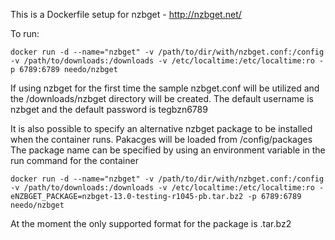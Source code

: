 This is a Dockerfile setup for nzbget - http://nzbget.net/

To run:

```
docker run -d --name="nzbget" -v /path/to/dir/with/nzbget.conf:/config -v /path/to/downloads:/downloads -v /etc/localtime:/etc/localtime:ro -p 6789:6789 needo/nzbget
```

If using nzbget for the first time the sample nzbget.conf will be utilized and the /downloads/nzbget directory will be created. The default username is nzbget and the default password is tegbzn6789

It is also possible to specify an alternative nzbget package to be installed when the container runs. Pakacges will be loaded from /config/packages
The package name can be specified by using an environment variable in the run command for the container
```
docker run -d --name="nzbget" -v /path/to/dir/with/nzbget.conf:/config -v /path/to/downloads:/downloads -v /etc/localtime:/etc/localtime:ro -eNZBGET_PACKAGE=nzbget-13.0-testing-r1045-pb.tar.bz2 -p 6789:6789 needo/nzbget
```

At the moment the only supported format for the package is .tar.bz2
